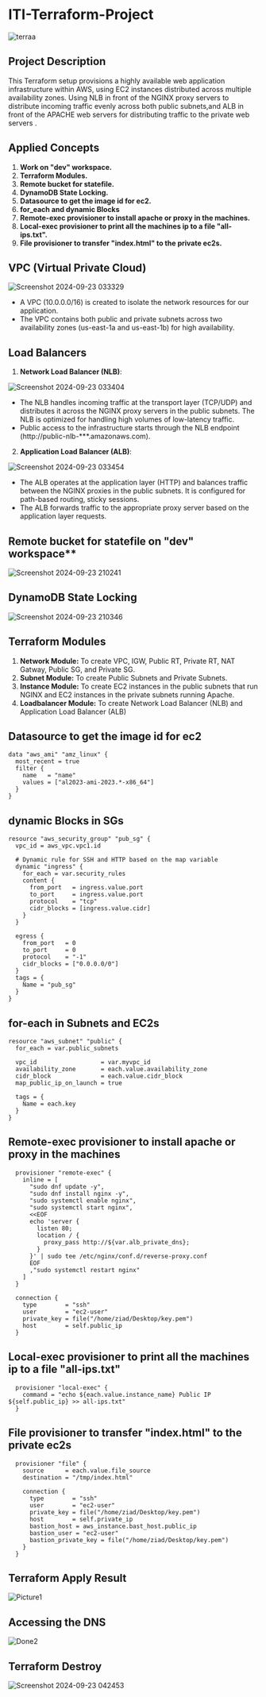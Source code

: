 # ITI-Terraform-Project

![terraa](https://github.com/user-attachments/assets/44494013-6ff5-4b6a-8ae2-db496c296ffc)


## Project Description

This Terraform setup provisions a highly available web application infrastructure within AWS, using EC2 instances distributed across multiple availability zones. Using NLB in front of the NGINX proxy servers to distribute incoming traffic evenly across both public subnets,and ALB in front of the APACHE web servers for distributing traffic to the private web servers . 


## Applied Concepts

1. **Work on "dev" workspace.**
2. **Terraform Modules.**
3. **Remote bucket for statefile.**
4. **DynamoDB State Locking.**
5. **Datasource to get the image id for ec2.**
6. **for_each and dynamic Blocks**
7. **Remote-exec provisioner to install apache or proxy in the machines.**
8. **Local-exec provisioner to print all the machines ip to a file "all-ips.txt".**
9. **File provisioner to transfer "index.html" to the private ec2s.**

## VPC (Virtual Private Cloud)

![Screenshot 2024-09-23 033329](https://github.com/user-attachments/assets/022a3aff-dc16-4af8-b574-88a3e01d3e7c)

  - A VPC (10.0.0.0/16) is created to isolate the network resources for our application.
  - The VPC contains both public and private subnets across two availability zones (us-east-1a and us-east-1b) for high availability.


## Load Balancers

1. **Network Load Balancer (NLB)**:
   
![Screenshot 2024-09-23 033404](https://github.com/user-attachments/assets/cb1f414a-a12b-45dc-a76d-c973ebd9e4a9)

  - The NLB handles incoming traffic at the transport layer (TCP/UDP) and distributes it across the NGINX proxy servers in the public subnets. The NLB is optimized for handling high volumes of low-latency traffic.
  - Public access to the infrastructure starts through the NLB endpoint (http://public-nlb-***.amazonaws.com).


2. **Application Load Balancer (ALB)**:

![Screenshot 2024-09-23 033454](https://github.com/user-attachments/assets/8798e6cb-fc86-4921-b97a-c4bce7499fc8)

  - The ALB operates at the application layer (HTTP) and balances traffic between the NGINX proxies in the public subnets. It is configured for path-based routing, sticky sessions.
  - The ALB forwards traffic to the appropriate proxy server based on the application layer requests.


## Remote bucket for statefile on "dev" workspace**

![Screenshot 2024-09-23 210241](https://github.com/user-attachments/assets/2c433ce3-8631-422f-a743-8ccf9722044d)


## DynamoDB State Locking

![Screenshot 2024-09-23 210346](https://github.com/user-attachments/assets/dace6b43-69c1-497f-9907-2a2a2c8e1b89)


## Terraform Modules

1. **Network Module:** To create VPC, IGW, Public RT, Private RT, NAT Gatway, Public SG, and Private SG.
2. **Subnet Module:** To create Public Subnets and Private Subnets.
3. **Instance Module:** To create EC2 instances in the public subnets that run NGINX and EC2 instances in the private subnets running Apache.
4. **Loadbalancer Module:** To create Network Load Balancer (NLB) and Application Load Balancer (ALB)

   
## Datasource to get the image id for ec2

```hc
data "aws_ami" "amz_linux" {
  most_recent = true
  filter {
    name   = "name"
    values = ["al2023-ami-2023.*-x86_64"]
  }
}
```

## dynamic Blocks in SGs

```hc
resource "aws_security_group" "pub_sg" {
  vpc_id = aws_vpc.vpc1.id

  # Dynamic rule for SSH and HTTP based on the map variable
  dynamic "ingress" {
    for_each = var.security_rules
    content {
      from_port   = ingress.value.port
      to_port     = ingress.value.port
      protocol    = "tcp"
      cidr_blocks = [ingress.value.cidr]
    }
  }

  egress {
    from_port   = 0
    to_port     = 0
    protocol    = "-1"
    cidr_blocks = ["0.0.0.0/0"]
  }
  tags = {
    Name = "pub_sg"
  }
}
```

## for-each in Subnets and EC2s

```hc
resource "aws_subnet" "public" {
  for_each = var.public_subnets

  vpc_id                  = var.myvpc_id
  availability_zone       = each.value.availability_zone
  cidr_block              = each.value.cidr_block
  map_public_ip_on_launch = true

  tags = {
    Name = each.key
  }
}

```


## Remote-exec provisioner to install apache or proxy in the machines

```hc
  provisioner "remote-exec" {
    inline = [
      "sudo dnf update -y",
      "sudo dnf install nginx -y",
      "sudo systemctl enable nginx",
      "sudo systemctl start nginx",
      <<EOF
      echo 'server {
        listen 80;
        location / {
          proxy_pass http://${var.alb_private_dns};
        }
      }' | sudo tee /etc/nginx/conf.d/reverse-proxy.conf
      EOF
      ,"sudo systemctl restart nginx"
    ]
  }

  connection {
    type        = "ssh"
    user        = "ec2-user"
    private_key = file("/home/ziad/Desktop/key.pem")
    host        = self.public_ip
  }
```


## Local-exec provisioner to print all the machines ip to a file "all-ips.txt"

```hc
  provisioner "local-exec" {
    command = "echo ${each.value.instance_name} Public IP ${self.public_ip} >> all-ips.txt"
  }

```


## File provisioner to transfer "index.html" to the private ec2s

```hc
  provisioner "file" {
    source      = each.value.file_source
    destination = "/tmp/index.html"

    connection {
      type        = "ssh"
      user        = "ec2-user"
      private_key = file("/home/ziad/Desktop/key.pem")
      host        = self.private_ip
      bastion_host = aws_instance.bast_host.public_ip
      bastion_user = "ec2-user"
      bastion_private_key = file("/home/ziad/Desktop/key.pem")
    }
  }
```

## Terraform Apply Result

![Picture1](https://github.com/user-attachments/assets/3d833a88-f620-44ea-b7cf-e267dcad2f35)


## Accessing the DNS

![Done2](https://github.com/user-attachments/assets/8ce9bb73-6ecb-43d0-8b4a-6a09f1e79cab)


## Terraform Destroy

![Screenshot 2024-09-23 042453](https://github.com/user-attachments/assets/cd8ab18d-aaa9-4fd2-a141-35778d09c2d1)

